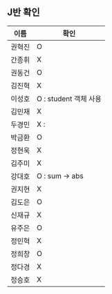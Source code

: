##  J반 확인
이름 | 확인
--- | ---
권혁진 | O 
간종휘 | X
권동건 | O
김진혁 | X
이성호 | O : student 객체 사용 
김민재 | X
두경민 | X : 
박금환 | O 
정현욱 | X
김주미 | X
강대호 | O : sum -> abs
권지현 | X
김도은 | O
신재규 | X
유주은 | O
정민혁 | X
정희창 | O
정다경 | X 
정승호 | X 
